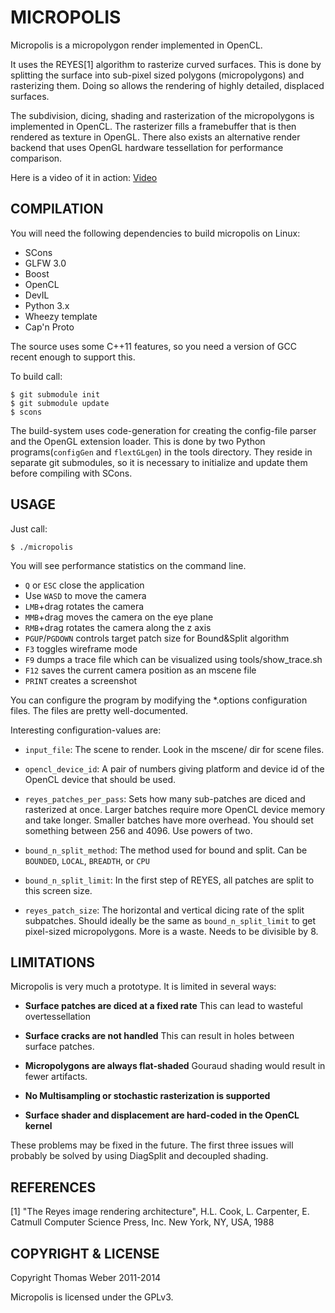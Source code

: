 # MICROPOLIS

Micropolis is a micropolygon render implemented in OpenCL. 

It uses the REYES[1] algorithm to rasterize curved surfaces. This is
done by splitting the surface into sub-pixel sized polygons (micropolygons) 
and rasterizing them. Doing so allows the rendering of highly detailed, displaced 
surfaces.

The subdivision, dicing, shading and rasterization of the micropolygons is implemented in
OpenCL. The rasterizer fills a framebuffer that is then rendered as
texture in OpenGL. 
There also exists an alternative render backend that uses OpenGL hardware
tessellation for performance comparison.

Here is a video of it in action: [Video](www.youtube.com/watch?v=09ozb1ttgmA)


## COMPILATION


You will need the following dependencies to build micropolis on Linux:

- SCons
- GLFW 3.0
- Boost
- OpenCL
- DevIL
- Python 3.x
- Wheezy template
- Cap'n Proto

The source uses some C++11 features, so you need a version of GCC recent enough
to support this.

To build call:

```
$ git submodule init
$ git submodule update
$ scons
```

The build-system uses code-generation for creating the config-file
parser and the OpenGL extension loader. This is done by two Python
programs(`configGen` and `flextGLgen`) in the tools directory. They reside
in separate git submodules, so it is necessary to initialize and
update them before compiling with SCons.


## USAGE


Just call:

```
$ ./micropolis
```

You will see performance statistics on the command line.

- `Q` or `ESC` close the application
- Use `WASD` to move the camera
- `LMB`+drag rotates the camera
- `MMB`+drag moves the camera on the eye plane
- `RMB`+drag rotates the camera along the z axis
- `PGUP`/`PGDOWN` controls target patch size for Bound&Split algorithm
- `F3` toggles wireframe mode
- `F9` dumps a trace file which can be visualized using tools/show_trace.sh
- `F12` saves the current camera position as an mscene file
- `PRINT` creates a screenshot

You can configure the program by modifying the *.options configuration files.
The files are pretty well-documented.

Interesting configuration-values are:

- `input_file`:
    The scene to render.
    Look in the mscene/ dir for scene files.

- `opencl_device_id`:
    A pair of numbers giving platform and device id of the OpenCL device that should be used.
     
- `reyes_patches_per_pass`:
    Sets how many sub-patches are diced and rasterized at once. Larger
    batches require more OpenCL device memory and take longer. Smaller
    batches have more overhead. You should set something between 256
    and 4096. Use powers of two.

- `bound_n_split_method`:
    The method used for bound and split. Can be `BOUNDED`, `LOCAL`, `BREADTH`, or `CPU`

- `bound_n_split_limit`:
    In the first step of REYES, all patches are split to this screen size.

- `reyes_patch_size`:
    The horizontal and vertical dicing rate of the split subpatches.
    Should ideally be the same as `bound_n_split_limit` to get
    pixel-sized micropolygons. More is a waste. Needs to be divisible by 8.
    

## LIMITATIONS


Micropolis is very much a prototype. It is limited in several ways:

- **Surface patches are diced at a fixed rate**
    This can lead to wasteful overtessellation

- **Surface cracks are not handled**
    This can result in holes between surface patches.

- **Micropolygons are always flat-shaded**
    Gouraud shading would result in fewer artifacts.

- **No Multisampling or stochastic rasterization is supported**

- **Surface shader and displacement are hard-coded in the OpenCL kernel**

These problems may be fixed in the future. The first three issues will probably be solved by using DiagSplit and decoupled shading.


## REFERENCES

[1] "The Reyes image rendering architecture", 
    H.L. Cook, L. Carpenter, E. Catmull
    Computer Science Press, Inc. New York, NY, USA, 1988


## COPYRIGHT & LICENSE

Copyright Thomas Weber 2011-2014

Micropolis is licensed under the GPLv3.
